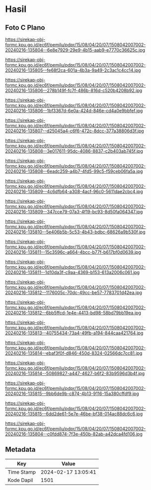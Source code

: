 # Hasil

## Foto C Plano

https://sirekap-obj-formc.kpu.go.id/ec6f/pemilu/pdpr/15/08/04/20/07/1508042007002-20240216-135804--6e8e7929-29e9-4b15-aab9-e7770c36625c.jpg

https://sirekap-obj-formc.kpu.go.id/ec6f/pemilu/pdpr/15/08/04/20/07/1508042007002-20240216-135805--fe68f2ca-601a-4b3a-9a49-2c3ac1c4cc14.jpg

https://sirekap-obj-formc.kpu.go.id/ec6f/pemilu/pdpr/15/08/04/20/07/1508042007002-20240216-135806--278b149f-fc7f-486b-816d-c520b4208b92.jpg

https://sirekap-obj-formc.kpu.go.id/ec6f/pemilu/pdpr/15/08/04/20/07/1508042007002-20240216-135806--1bf3367d-6e0a-424d-846e-cd4a0e9bbfef.jpg

https://sirekap-obj-formc.kpu.go.id/ec6f/pemilu/pdpr/15/08/04/20/07/1508042007002-20240216-135807--d25045a4-c6f6-472c-8dcc-377a38806d3f.jpg

https://sirekap-obj-formc.kpu.go.id/ec6f/pemilu/pdpr/15/08/04/20/07/1508042007002-20240216-135808--3e017611-95dc-4086-8837-c2b403ab745f.jpg

https://sirekap-obj-formc.kpu.go.id/ec6f/pemilu/pdpr/15/08/04/20/07/1508042007002-20240216-135808--6eadc259-a4b7-4fd5-99c5-f59ceb06fa5a.jpg

https://sirekap-obj-formc.kpu.go.id/ec6f/pemilu/pdpr/15/08/04/20/07/1508042007002-20240216-135809--4c6dfb64-a308-4acf-96c0-5611dae2cbc4.jpg

https://sirekap-obj-formc.kpu.go.id/ec6f/pemilu/pdpr/15/08/04/20/07/1508042007002-20240216-135809--347cce79-07a3-4f19-bc93-8d50fa064347.jpg

https://sirekap-obj-formc.kpu.go.id/ec6f/pemilu/pdpr/15/08/04/20/07/1508042007002-20240216-135810--5e406b5b-5c53-4b43-bdbc-68626a9b530f.jpg

https://sirekap-obj-formc.kpu.go.id/ec6f/pemilu/pdpr/15/08/04/20/07/1508042007002-20240216-135811--15c3596c-a664-4bcc-b77f-b617bf0d0639.jpg

https://sirekap-obj-formc.kpu.go.id/ec6f/pemilu/pdpr/15/08/04/20/07/1508042007002-20240216-135811--1d10da3f-c9aa-4369-b153-613a2006c061.jpg

https://sirekap-obj-formc.kpu.go.id/ec6f/pemilu/pdpr/15/08/04/20/07/1508042007002-20240216-135812--1176005c-70dc-49cc-be57-7783701d42ea.jpg

https://sirekap-obj-formc.kpu.go.id/ec6f/pemilu/pdpr/15/08/04/20/07/1508042007002-20240216-135812--6bb5ffcd-1e4e-4413-bd98-58bd79bb19ea.jpg

https://sirekap-obj-formc.kpu.go.id/ec6f/pemilu/pdpr/15/08/04/20/07/1508042007002-20240216-135813--40755434-73a4-49fb-a194-844caa421764.jpg

https://sirekap-obj-formc.kpu.go.id/ec6f/pemilu/pdpr/15/08/04/20/07/1508042007002-20240216-135814--ebaf3f0f-d846-450d-8324-02566dc7cc81.jpg

https://sirekap-obj-formc.kpu.go.id/ec6f/pemilu/pdpr/15/08/04/20/07/1508042007002-20240216-135814--50869827-a447-4627-b6f2-83b9596d3b4f.jpg

https://sirekap-obj-formc.kpu.go.id/ec6f/pemilu/pdpr/15/08/04/20/07/1508042007002-20240216-135815--9bb6de9b-c874-4b13-9116-15a380cffdf9.jpg

https://sirekap-obj-formc.kpu.go.id/ec6f/pemilu/pdpr/15/08/04/20/07/1508042007002-20240216-135815--6dd2de61-5e7e-46be-bf38-014ac88dc6c6.jpg

https://sirekap-obj-formc.kpu.go.id/ec6f/pemilu/pdpr/15/08/04/20/07/1508042007002-20240216-135804--c0fdd874-7f3e-450b-82ab-a42dca4fd106.jpg


## Metadata

| Key        | Value               |
| ---------- | ------------------- |
| Time Stamp | 2024-02-17 13:05:41 |
| Kode Dapil | 1501                |



